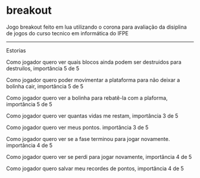 # breakout

Jogo breakout feito em lua utilizando o corona para avaliação da disiplina de jogos do curso tecnico em informática do IFPE

-----
Estorias

Como jogador quero ver quais blocos ainda podem ser destruidos para destruilos, importância	5 de 5

Como jogador quero poder movimentar a plataforma para não deixar a bolinha cair, importância 5 de 5

Como jogador quero ver a bolinha para rebatê-la com a plaforma, importância 5 de 5

Como jogador quero ver quantas vidas me restam, importância 3 de 5

Como jogador quero ver meus pontos. importância 3 de 5

Como jogador quero ver se a fase terminou para jogar novamente. importância 4 de 5

Como jogador quero ver se perdi para jogar novamente, importância 4 de 5

Como jogador quero salvar meu recordes de pontos, importância 4 de 5
